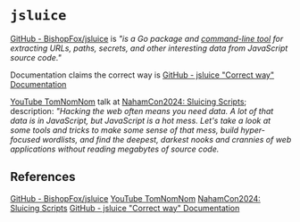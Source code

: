 # `jsluice`

[GitHub - BishopFox/jsluice](https://github.com/BishopFox/jsluice) is *"is a Go package and [command-line tool](https://github.com/BishopFox/jsluice/blob/main/cmd/jsluice) for extracting URLs, paths, secrets, and other interesting data from JavaScript source code."*

Documentation claims the correct way is [GitHub - jsluice "Correct way" Documentation ](https://github.com/BishopFox/jsluice/tree/main/cmd/jsluice)

[YouTube TomNomNom](https://www.youtube.com/@TomNomNomDotCom) talk at [NahamCon2024: Sluicing Scripts](https://www.youtube.com/watch?v=6zgMglfSZkI); description: *"Hacking the web often means you need data. A lot of that data is in JavaScript, but JavaScript is a hot mess. Let's take a look at some tools and tricks to make some sense of that mess, build hyper-focused wordlists, and find the deepest, darkest nooks and crannies of web applications without reading megabytes of source code.*
## References

[GitHub - BishopFox/jsluice](https://github.com/BishopFox/jsluice)
[YouTube TomNomNom](https://www.youtube.com/@TomNomNomDotCom) 
[NahamCon2024: Sluicing Scripts](https://www.youtube.com/watch?v=6zgMglfSZkI)
[GitHub - jsluice "Correct way" Documentation ](https://github.com/BishopFox/jsluice/tree/main/cmd/jsluice)